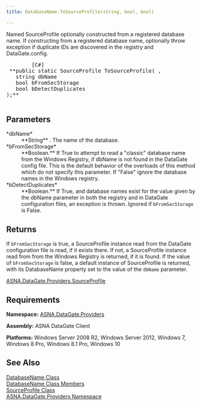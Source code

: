```yaml
---
title: DatabaseName.ToSourceProfile(string, bool, bool)

---
```


Named SourceProfile optionally constructed from a registered database name. If constructing from a registered database name, optionally throw exception if duplicate IDs are discovered in the registry and DataGate.config. 
<pre class="prettyprint">        <span class="lang">[C#]</span>
 **public static SourceProfile ToSourceProfile( ,
   string dbName
   bool bFromSecStorage
   bool bDetectDuplicates
);** 
      </pre>

## Parameters

<dl>
        <dt>
 *dbName* 
        </dt>
        <dd>
 **String** . The name of the database.  </dd>
        <dt>
 *bFromSecStorage* 
        </dt>
        <dd>
 **Boolean.**  If True to attempt to read a "classic" 
        database name from the Windows Registry, if dbName is not found in the
        DataGate config file.  This is the default behavior of the overloads of this
        method which do not specify this parameter. If "False" ignore the 
        database names in the Windows registry.
</dd>
		<dt>
 *bDetectDuplicates* 
        </dt>
        <dd>
 **Boolean.**   If True, and database names exist for the value given by the dbName 
       parameter in both the registry and in DataGate configuration files, an exception is thrown. 
       Ignored if <code>bFromSecStorage</code> is False.
</dd>
</dl>

## Returns
If <code>bFromSecStorage</code> is true, a SourceProfile instance read from the
        DataGate configuration file is read, if it exists there.  If not, a SourceProfile
        instance read from from the Windows Registry is returned, if it is found. 
        If the value of <code>bFromSecStorage</code> is false, a default instance of SourceProfile 
        is returned, with its DatabaseName property set to the value of the <code>dbName</code> 
        parameter.

[ASNA.DataGate.Providers.SourceProfile](source-profile-class.html) <br /> 
## Requirements

**Namespace:** [ ASNA.DataGate.Providers](datagate-providers-namespace.html) 

**Assembly:** ASNA DataGate Client

**Platforms:** Windows Server 2008 R2, Windows Server 2012, Windows 7, Windows 8 Pro, Windows 8.1 Pro, Windows 10
## See Also


[DatabaseName Class](database-name-class.html)
      <br />
[DatabaseName Class Members](database-name-members.html)
      <br />
[SourceProfile Class](source-profile-class.html)
      <br />
[ASNA.DataGate.Providers Namespace](datagate-providers-namespace.html)

